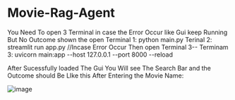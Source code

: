 # Movie-Rag-Agent
You Need To open 3 Terminal in case the Error Occur like  Gui keep Running But No Outcome shown the 
open Terminal 1: python main.py
Terinal 2: streamlit run app.py
//Incase Error Occur Then open Terminal 3--
Terminam 3: uvicorn main:app --host 127.0.0.1 --port 8000 --reload

After Sucessfully loaded The Gui You Will see The Search Bar and the Outcome should Be LIke this After Entering the Movie Name:

![image](https://github.com/user-attachments/assets/0eaca6c6-0956-409e-85df-787b8294cd20)

